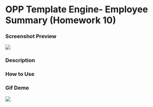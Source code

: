 # OPP Template Engine- Employee Summary (Homework 10)

### Screenshot Preview
![](./)

### Description

### How to Use

### Gif Demo
![](./)

